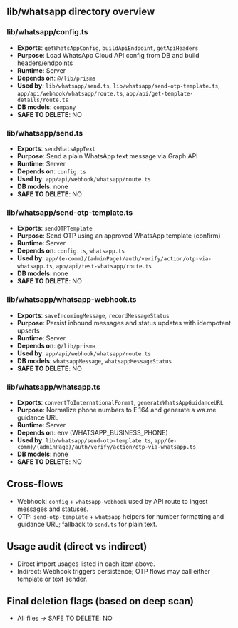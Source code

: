 ## lib/whatsapp directory overview

### lib/whatsapp/config.ts
- **Exports**: `getWhatsAppConfig`, `buildApiEndpoint`, `getApiHeaders`
- **Purpose**: Load WhatsApp Cloud API config from DB and build headers/endpoints
- **Runtime**: Server
- **Depends on**: `@/lib/prisma`
- **Used by**: `lib/whatsapp/send.ts`, `lib/whatsapp/send-otp-template.ts`, `app/api/webhook/whatsapp/route.ts`, `app/api/get-template-details/route.ts`
- **DB models**: `company`
- **SAFE TO DELETE**: NO

### lib/whatsapp/send.ts
- **Exports**: `sendWhatsAppText`
- **Purpose**: Send a plain WhatsApp text message via Graph API
- **Runtime**: Server
- **Depends on**: `config.ts`
- **Used by**: `app/api/webhook/whatsapp/route.ts`
- **DB models**: none
- **SAFE TO DELETE**: NO

### lib/whatsapp/send-otp-template.ts
- **Exports**: `sendOTPTemplate`
- **Purpose**: Send OTP using an approved WhatsApp template (confirm)
- **Runtime**: Server
- **Depends on**: `config.ts`, `whatsapp.ts`
- **Used by**: `app/(e-comm)/(adminPage)/auth/verify/action/otp-via-whatsapp.ts`, `app/api/test-whatsapp/route.ts`
- **DB models**: none
- **SAFE TO DELETE**: NO

### lib/whatsapp/whatsapp-webhook.ts
- **Exports**: `saveIncomingMessage`, `recordMessageStatus`
- **Purpose**: Persist inbound messages and status updates with idempotent upserts
- **Runtime**: Server
- **Depends on**: `@/lib/prisma`
- **Used by**: `app/api/webhook/whatsapp/route.ts`
- **DB models**: `whatsappMessage`, `whatsappMessageStatus`
- **SAFE TO DELETE**: NO

### lib/whatsapp/whatsapp.ts
- **Exports**: `convertToInternationalFormat`, `generateWhatsAppGuidanceURL`
- **Purpose**: Normalize phone numbers to E.164 and generate a wa.me guidance URL
- **Runtime**: Server
- **Depends on**: env (WHATSAPP_BUSINESS_PHONE)
- **Used by**: `lib/whatsapp/send-otp-template.ts`, `app/(e-comm)/(adminPage)/auth/verify/action/otp-via-whatsapp.ts`
- **DB models**: none
- **SAFE TO DELETE**: NO

## Cross-flows
- Webhook: `config` + `whatsapp-webhook` used by API route to ingest messages and statuses.
- OTP: `send-otp-template` + `whatsapp` helpers for number formatting and guidance URL; fallback to `send.ts` for plain text.

## Usage audit (direct vs indirect)
- Direct import usages listed in each item above.
- Indirect: Webhook triggers persistence; OTP flows may call either template or text sender.

## Final deletion flags (based on deep scan)
- All files → SAFE TO DELETE: NO






